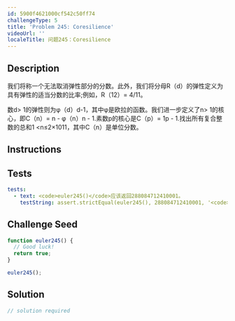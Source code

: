 ```yaml
---
id: 5900f4621000cf542c50ff74
challengeType: 5
title: 'Problem 245: Coresilience'
videoUrl: ''
localeTitle: 问题245：Coresilience
---
```


## Description
<section id="description">我们将称一个无法取消弹性部分的分数。此外，我们将分母R（d）的弹性定义为具有弹性的适当分数的比率;例如，R（12）= 4/11。 <p>数d&gt; 1的弹性则为φ（d）d-1，其中φ是欧拉的函数。我们进一步定义了n&gt; 1的核心，即C（n）= n  - φ（n）n  -  1.素数p的核心是C（p）= 1p  -  1.找出所有复合整数的总和1 &lt;n≤2×1011，其中C（n）是单位分数。 </p></section>

## Instructions
<section id="instructions">
</section>

## Tests
<section id='tests'>

```yml
tests:
  - text: <code>euler245()</code>应该返回288084712410001。
    testString: assert.strictEqual(euler245(), 288084712410001, '<code>euler245()</code> should return 288084712410001.');

```

</section>

## Challenge Seed
<section id='challengeSeed'>

<div id='js-seed'>

```js
function euler245() {
  // Good luck!
  return true;
}

euler245();

```

</div>



</section>

## Solution
<section id='solution'>

```js
// solution required
```
</section>
